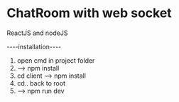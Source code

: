 # ChatRoom with web socket
ReactJS and nodeJS

----installation----
1. open cmd in project folder
2. --> npm install
3. cd client --> npm install
4. cd.. back to root
5. --> npm run dev
